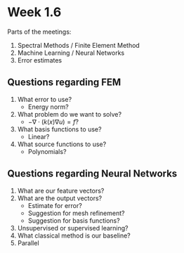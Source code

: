 # Week 1.6

Parts of the meetings:
1. Spectral Methods / Finite Element Method
2. Machine Learning / Neural Networks
3. Error estimates

## Questions regarding FEM

1. What error to use?
    - Energy norm? 
2. What problem do we want to solve? 
    - $- \nabla \cdot (k(x)\nabla u) = f$?
3. What basis functions to use?
    - Linear? 
4. What source functions to use? 
    - Polynomials? 

## Questions regarding Neural Networks

1. What are our feature vectors? 
2. What are the output vectors? 
    - Estimate for error?
    - Suggestion for mesh refinement?
    - Suggestion for basis functions? 
3. Unsupervised or supervised learning? 
4. What classical method is our baseline?
5. Parallel



